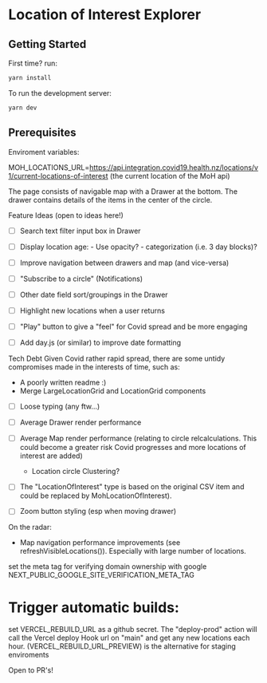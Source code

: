 # Location of Interest Explorer


## Getting Started

First time? 
run:
```bash
yarn install
```

To run the development server:
```bash
yarn dev
```

## Prerequisites

Enviroment variables:

MOH_LOCATIONS_URL=https://api.integration.covid19.health.nz/locations/v1/current-locations-of-interest
(the current location of the MoH api)

The page consists of navigable map with a Drawer at the bottom.
The drawer contains details of the items in the center of the circle.

Feature Ideas (open to ideas here!)
- [ ] Search text filter input box in Drawer
- [ ] Display location age:
      - Use opacity?
      - categorization (i.e. 3 day blocks)?
- [ ] Improve navigation between drawers and map (and vice-versa)
- [ ] "Subscribe to a circle" (Notifications)
- [ ]  Other date field sort/groupings in the Drawer
- [ ]  Highlight new locations when a user returns
- [ ]  "Play" button to give a "feel" for Covid spread and be more engaging
- [ ]  Add day.js (or similar) to improve date formatting


Tech Debt
Given Covid rather rapid spread, there are some untidy compromises made in the interests of time, such as: 

- A poorly written readme :)
- Merge LargeLocationGrid and LocationGrid components

- [ ] Loose typing (any ftw...)
- [ ] Average Drawer render performance
- [ ] Average Map render performance
     (relating to circle relcalculations. This could become a greater risk Covid progresses and more locations of interest are added)
    - Location circle Clustering?
- [ ] The "LocationOfInterest" type is based on the original CSV item and could be replaced by MohLocationOfInterest). 
- [ ] Zoom button styling (esp when moving drawer)


On the radar:
- Map navigation performance improvements (see refreshVisibleLocations()). Especially with large number of locations.


set the meta tag for verifying domain ownership with google
NEXT_PUBLIC_GOOGLE_SITE_VERIFICATION_META_TAG 


# Trigger automatic builds:
set VERCEL_REBUILD_URL as a github secret. The "deploy-prod" action will call the Vercel deploy Hook url on "main" and get any new locations each hour.
(VERCEL_REBUILD_URL_PREVIEW) is the alternative for staging enviroments

Open to PR's!